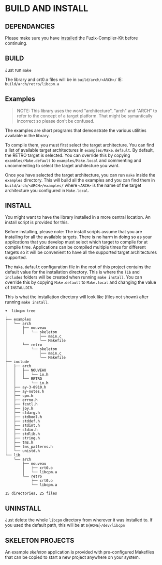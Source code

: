 # BUILD AND INSTALL

## DEPENDANCIES

Please make sure you have [installed](./COMPILER-KIT.md) the Fuzix-Compiler-Kit
before continuing.

## BUILD
Just run `make`

The library and crt0.o files will be in `build/arch/<ARCH>/`  IE:
`build/arch/retro/libcpm.a`

## Examples

> NOTE: This library uses the word "architecture", "arch" and "ARCH" to refer to
> the concept of a target platform.  That might be symantically incorrect so
> please don't be confused.

The examples are short programs that demonstrate the various utilities available
in the library.

To compile them, you must first select the target architecture.  You can find a
list of available target architectures in `examples/Make.default`.  By default,
the RETRO target is selected.  You can override this by copying
`exambles/Make.default` to `examples/Make.local` and commenting and uncommenting
to select the target architecture you want.

Once you have selected the target architecture, you can run `make` inside the
`examples` directory.  This will build all the examples and you can find them in
`build/arch/<ARCH>/examples/` where `<ARCH>` is the name of the target
architecture you configured in `Make.local`.

## INSTALL

You might want to have the library installed in a more central location.  An
install script is provided for this.

Before installing, please note: The install scripts assume that you are
installing for all the available targets.  There is no harm in doing so as your
applications that you develop must select which target to compile for at compile
time.  Applications can be compiled multiple times for different targets so it
will be convenient to have all the supported target architectures supported.

The `Make.default` configuration file in the root of this project contains the
default value for the installation directory.  This is where the `lib` and
`includes` folders will be created when running `make install`.  You can
override this by copying `Make.default` to `Make.local` and changing the value
of `INSTALLDIR`.

This is what the installation directory will look like (files not shown) after
running `make install`.

```text
➜  libcpm tree
.
├── examples
│   └── arch
│       ├── nouveau
│       │   └── skeleton
│               ├── main.c
│               └── Makefile
│       └── retro
│           └── skeleton
│               ├── main.c
│               └── Makefile
├── include
│   ├── arch
│   │   ├── NOUVEAU
│   │   │   └── io.h
│   │   └── RETRO
│   │       └── io.h
│   ├── ay-3-8910.h
│   ├── ay-notes.h
│   ├── cpm.h
│   ├── errno.h
│   ├── fcntl.h
│   ├── joy.h
│   ├── stdarg.h
│   ├── stdbool.h
│   ├── stddef.h
│   ├── stdint.h
│   ├── stdio.h
│   ├── stdlib.h
│   ├── string.h
│   ├── tms.h
│   ├── tms_patterns.h
│   └── unistd.h
└── lib
    └── arch
        ├── nouveau
        │   ├── crt0.o
        │   └── libcpm.a
        └── retro
            ├── crt0.o
            └── libcpm.a

15 directories, 25 files
```

## UNINSTALL

Just delete the whole `libcpm` directory from wherever it was installed to.  If
you used the default path, this will be at `${HOME}/dev/libcpm`

## SKELETON PROJECTS

An example *skeleton* application is provided with pre-configured Makefiles
that can be copied to start a new project anywhere on your system.

<!-- vim: tw=80 cc=80 ft=markdown: -->
